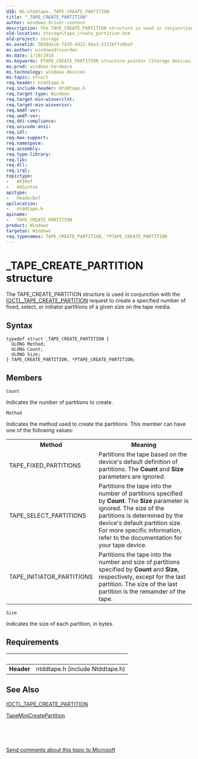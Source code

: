 ```yaml
---
UID: NS:ntddtape._TAPE_CREATE_PARTITION
title: "_TAPE_CREATE_PARTITION"
author: windows-driver-content
description: The TAPE_CREATE_PARTITION structure is used in conjunction with the IOCTL_TAPE_CREATE_PARTITION request to create a specified number of fixed, select, or initiator partitions of a given size on the tape media.
old-location: storage\tape_create_partition.htm
old-project: storage
ms.assetid: 5020d2c6-f435-4d22-98a3-23318ffc0baf
ms.author: windowsdriverdev
ms.date: 1/10/2018
ms.keywords: PTAPE_CREATE_PARTITION structure pointer [Storage Devices], *PTAPE_CREATE_PARTITION, ntddtape/TAPE_CREATE_PARTITION, structs-tape_3d86a9f7-45b2-48e8-ae21-2ad87641bcf9.xml, TAPE_CREATE_PARTITION structure [Storage Devices], PTAPE_CREATE_PARTITION, _TAPE_CREATE_PARTITION, TAPE_CREATE_PARTITION, ntddtape/PTAPE_CREATE_PARTITION, storage.tape_create_partition
ms.prod: windows-hardware
ms.technology: windows-devices
ms.topic: struct
req.header: ntddtape.h
req.include-header: Ntddtape.h
req.target-type: Windows
req.target-min-winverclnt: 
req.target-min-winversvr: 
req.kmdf-ver: 
req.umdf-ver: 
req.ddi-compliance: 
req.unicode-ansi: 
req.idl: 
req.max-support: 
req.namespace: 
req.assembly: 
req.type-library: 
req.lib: 
req.dll: 
req.irql: 
topictype:
-	APIRef
-	kbSyntax
apitype:
-	HeaderDef
apilocation:
-	ntddtape.h
apiname:
-	TAPE_CREATE_PARTITION
product: Windows
targetos: Windows
req.typenames: TAPE_CREATE_PARTITION, *PTAPE_CREATE_PARTITION
---
```


# _TAPE_CREATE_PARTITION structure
The TAPE_CREATE_PARTITION structure is used in conjunction with the <a href="..\ntddtape\ni-ntddtape-ioctl_tape_create_partition.md">IOCTL_TAPE_CREATE_PARTITION</a> request to create a specified number of fixed, select, or initiator partitions of a given size on the tape media.

## Syntax
````
typedef struct _TAPE_CREATE_PARTITION {
  ULONG Method;
  ULONG Count;
  ULONG Size;
} TAPE_CREATE_PARTITION, *PTAPE_CREATE_PARTITION;
````

## Members


`Count`

Indicates the number of partitions to create.

`Method`

Indicates the method used to create the partitions. This member can have one of the following values: 
<table>
<tr>
<th>Method</th>
<th>Meaning</th>
</tr>
<tr>
<td>
TAPE_FIXED_PARTITIONS

</td>
<td>
Partitions the tape based on the device's default definition of partitions. The <b>Count</b> and <b>Size</b> parameters are ignored. 

</td>
</tr>
<tr>
<td>
TAPE_SELECT_PARTITIONS

</td>
<td>
Partitions the tape into the number of partitions specified by <b>Count</b>. The <b>Size</b> parameter is ignored. The size of the partitions is determined by the device's default partition size. For more specific information, refer to the documentation for your tape device.

</td>
</tr>
<tr>
<td>
TAPE_INITIATOR_PARTITIONS

</td>
<td>
Partitions the tape into the number and size of partitions specified by <b>Count</b> and <b>Size</b>, respectively, except for the last partition. The size of the last partition is the remainder of the tape. 

</td>
</tr>
</table>

`Size`

Indicates the size of each partition, in bytes.


## Requirements
| &nbsp; | &nbsp; |
| ---- |:---- |
| **Header** | ntddtape.h (include Ntddtape.h) |

## See Also

<a href="..\ntddtape\ni-ntddtape-ioctl_tape_create_partition.md">IOCTL_TAPE_CREATE_PARTITION</a>

<a href="..\minitape\nc-minitape-tape_process_command_routine.md">TapeMiniCreatePartition</a>

 

 

<a href="mailto:wsddocfb@microsoft.com?subject=Documentation%20feedback [storage\storage]:%20TAPE_CREATE_PARTITION structure%20 RELEASE:%20(1/10/2018)&amp;body=%0A%0APRIVACY STATEMENT%0A%0AWe use your feedback to improve the documentation. We don't use your email address for any other purpose, and we'll remove your email address from our system after the issue that you're reporting is fixed. While we're working to fix this issue, we might send you an email message to ask for more info. Later, we might also send you an email message to let you know that we've addressed your feedback.%0A%0AFor more info about Microsoft's privacy policy, see http://privacy.microsoft.com/en-us/default.aspx." title="Send comments about this topic to Microsoft">Send comments about this topic to Microsoft</a>